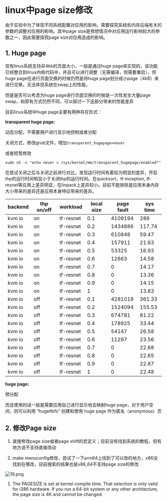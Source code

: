 # linux中page size修改

由于实验中为了体现不同系统配置对应用的影响，需要探究系统和内存后端有关的参数的调整对应用的影响。其中page size是预想情况中对应用运行影响较大的参数之一，因此需要探究page size对应用造成的影响。

## 1. Huge page

现有linux系统支持非4kb的页面大小，一般是通过huge page来实现的，该功能已经整合到linux内核代码中，并且可以进行调整（无需编译，但需要重启），但huge page在进行页面交换的时候仍然是将huge page划分成小page（4kB）来进行交换，无法体现系统在swap上的性能。

但是是否可以考虑为huge page进行页面交换的时候是一次性发生大量page swap，和原有方式仍然不同，可以探讨一下这部分带来的性能差异

目前linux系统中huge page主要有两种存在形式：

**transparent huge page:**

动态分配，不需要用户进行显示地控制或者分配

关闭方式，修改grub文件，增加`transparent_hugepage=never`

或者短暂修改

```shell
sudo sh -c "echo never > /sys/kernel/mm/transparent_hugepage/enabled""
```

在尝试关闭之后与关闭之前进行对比，发现运行时间有着较为明显的差异，开启thp的运行时间明显小于关闭thp的运行时间。在quicksort，tf-inception, tf-resnet等应用上差异明显，在linpack上差异较小。目前不能排除是应用本身内存大小带来的差异还是应用本身特征带来的差异。

| backend | thp on/off | workload  | local size | page fault | sys time |
| ------- | ---------- | --------- | ---------- | ---------- | -------- |
| kvm io  | on         | tf-resnet | 0.1        | 4109194    | 289      |
| kvm io  | on         | tf-resnet | 0.2        | 1434886    | 117.74   |
| kvm io  | on         | tf-resnet | 0.3        | 610848     | 59.47    |
| kvm io  | on         | tf-resnet | 0.4        | 157911     | 21.63    |
| kvm io  | on         | tf-resnet | 0.5        | 53325      | 16.93    |
| kvm io  | on         | tf-resnet | 0.6        | 12663      | 14.58    |
| kvm io  | on         | tf-resnet | 0.7        | 0          | 14.17    |
| kvm io  | on         | tf-resnet | 0.8        | 0          | 13.36    |
| kvm io  | on         | tf-resnet | 0.9        | 0          | 14.15    |
| kvm io  | on         | tf-resnet | 1          | 0          | 13.83    |
| kvm io  | off        | tf-resnet | 0.1        | 4281018    | 361.33   |
| kvm io  | off        | tf-resnet | 0.2        | 1524094    | 155.53   |
| kvm io  | off        | tf-resnet | 0.3        | 674781     | 81.22    |
| kvm io  | off        | tf-resnet | 0.4        | 178925     | 33.44    |
| kvm io  | off        | tf-resnet | 0.5        | 54147      | 26.58    |
| kvm io  | off        | tf-resnet | 0.6        | 11297      | 23.56    |
| kvm io  | off        | tf-resnet | 0.7        | 0          | 22.68    |
| kvm io  | off        | tf-resnet | 0.8        | 0          | 22.65    |
| kvm io  | off        | tf-resnet | 0.9        | 0          | 22.87    |
| kvm io  | off        | tf-resnet | 1          | 0          | 22.48    |

**huge page:**

预分配

而且使用的话一般是需要应用自己进行显示地去映射huge page，对于用户空间，则可以利用 “hugetlbfs” 创建和使用 huge page 作为匿名（anonymous）页

## 2. 修改Page size

1. 直接修改page size或者page shift的宏定义；目前没有找到系统的教程，但有地方说不支持直接改动

2. make menuconfig修改，尝试了一下arm64上找到了可以改的地方，x86没找到在哪改，目前搜索的结果也是x86_64不支持page size的修改

![19.png](D:\study\yjs\SAIL\huawei\DM%20prj\document\figure\19.png)

1. The PAGESIZE is set at kernel compile time. That selection is only valid for i386 hardware. If you run a 64-bit system or any other architecture, the page size is 4K and cannot be changed.
